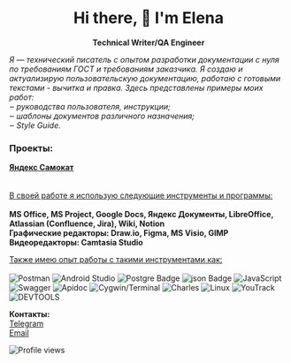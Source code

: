 <h1 align='center'>
Hi there, 👋 I'm Elena
</h1>
<p align='center'>
  <B>Technical Writer/QA Engineer</B>
</p>

<i>
Я — технический писатель с опытом разработки документации с нуля по требованиям ГОСТ и требованиям заказчика. Я создаю и актуализирую пользовательскую документацию, работаю с готовыми текстами - вычитка и правка. Здесь представлены примеры моих работ:<br />
‒	руководства пользователя, инструкции;<br />
‒	шаблоны документов различного назначения;<br />
‒	Style Guide.<br />
</i>


### Проекты:
**[Яндекс Самокат](https://github.com/Shvarikova-Elena/Yandex.Scooter)**<br />
<br />
<br />
<ins>В своей работе я использую следующие инструменты и программы:</ins><br />
<br />
**MS Office, MS Project, Google Docs, Яндекс Документы, LibreOffice, Atlassian (Confluence, Jira), Wiki, Notion**<br />
**Графические редакторы: Draw.io, Figma, MS Visio, GIMP**<br />
**Видеоредакторы: Camtasia Studio**


<ins>Также имею опыт работы с такими инструментами как:</ins><br />
<br />
<img src="https://img.shields.io/badge/Postman-FF6C37?style=for-the-badge&logo=Postman&logoColor=white" alt="Postman"/> 
<img src="https://img.shields.io/badge/Android%20Studio-3DDC84?style=for-the-badge&logo=Android%20Studio&logoColor=white" alt="Android Studio"/>
<img src="https://img.shields.io/badge/PostgreSQL-316192?style=for-the-badge&logo=postgresql&logoColor=white" alt="Postgre Badge"/>
<img src="https://img.shields.io/badge/json-5E5C5C?style=for-the-badge&logo=json&logoColor=white" alt="json Badge"/>
<img src="https://img.shields.io/badge/JavaScript-F7DF1E?style=for-the-badge&logo=JavaScript&logoColor=white" alt="JavaScript"/>
<img src="https://img.shields.io/badge/Swagger-85EA2D?style=for-the-badge&logo=Swagger&logoColor=white" alt="Swagger"/>
<img src="https://img.shields.io/badge/Apidoc-blue?style=for-the-badge&logo=Apidoc&logoColor=white" alt="Apidoc"/>
<img src="https://img.shields.io/badge/Cygwin/Terminal-4D4D4D?style=for-the-badge&logo=Cygwin/Terminal&logoColor=white" alt="Cygwin/Terminal"/>
<img src="https://img.shields.io/badge/Charles-blue?style=for-the-badge&logo=Charles&logoColor=white" alt="Charles"/>
<img src="https://img.shields.io/badge/Linux-FCC624?style=for-the-badge&logo=linux&logoColor=black" alt="Linux"/>
<img src="https://img.shields.io/badge/YouTrack-gray?style=for-the-badge&logo=YouTrack&logoColor=white" alt="YouTrack"/>
<img src="https://img.shields.io/badge/DEVTOOLS-blue?style=for-the-badge&logo=DEVTOOLS&logoColor=white" alt="DEVTOOLS"/>



**Контакты:** <br />
[Telegram](https://t.me/Elena_Shvarikova)<br />
[Email](mailto:elena.shvarikova@yandex.ru)<br />


![Profile views](https://komarev.com/ghpvc/?username=Shvarikova-Elena&color=red)
